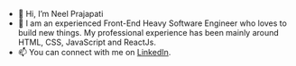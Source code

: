 - 👋 Hi, I’m Neel Prajapati
- 🌱 I am an experienced Front-End Heavy Software Engineer who loves to build new things. My professional experience has been mainly around HTML, CSS, JavaScript and ReactJs.
- 📫 You can connect with me on [LinkedIn](https://in.linkedin.com/in/neel-prajapati).

<!---
neel-prajapati/neel-prajapati is a ✨ special ✨ repository because its `README.md` (this file) appears on your GitHub profile.
You can click the Preview link to take a look at your changes.
--->
